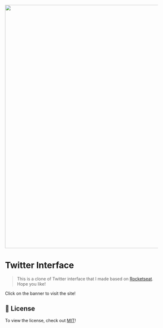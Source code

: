 <a href='https://vigorous-yalow-bf6e0c.netlify.app/'>
  <p align="center" style="border-radius:6px">
    <kbd>
    <img width="800" height="auto" src='https://www.paho.org/sites/default/files/styles/flexslider_full/public/2020-06/twitter-banner-1500px.jpg?h=4f5b30f1&itok=IYdGFRGN'>
    </kbd>
  </p>
</a>

# Twitter Interface
> This is a clone of Twitter interface that I made based on [Rocketseat](https://rocketseat.com.br/). Hope you like!

Click on the banner to visit the site!

## :pencil: License
To view the license, check out [MIT](https://choosealicense.com/licenses/mit/)!
